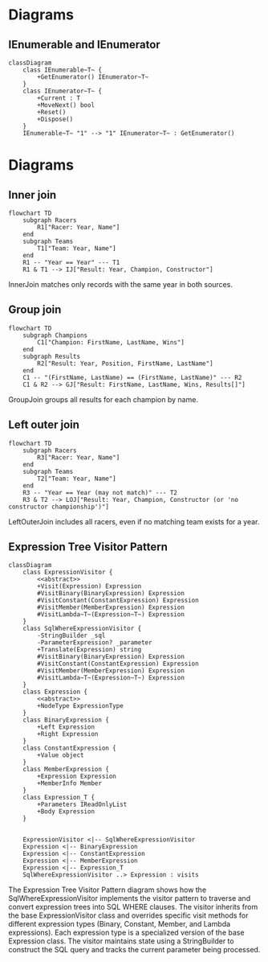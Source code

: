 # Diagrams

## IEnumerable and IEnumerator

```mermaid
classDiagram
    class IEnumerable~T~ {
        +GetEnumerator() IEnumerator~T~
    }
    class IEnumerator~T~ {
        +Current : T
        +MoveNext() bool
        +Reset()
        +Dispose()
    }
    IEnumerable~T~ "1" --> "1" IEnumerator~T~ : GetEnumerator()
```

# Diagrams

## Inner join

```mermaid
flowchart TD
    subgraph Racers
        R1["Racer: Year, Name"]
    end
    subgraph Teams
        T1["Team: Year, Name"]
    end
    R1 -- "Year == Year" --- T1
    R1 & T1 --> IJ["Result: Year, Champion, Constructor"]
```

InnerJoin matches only records with the same year in both sources.

## Group join

```mermaid
flowchart TD
    subgraph Champions
        C1["Champion: FirstName, LastName, Wins"]
    end
    subgraph Results
        R2["Result: Year, Position, FirstName, LastName"]
    end
    C1 -- "(FirstName, LastName) == (FirstName, LastName)" --- R2
    C1 & R2 --> GJ["Result: FirstName, LastName, Wins, Results[]"]
```

GroupJoin groups all results for each champion by name.

## Left outer join

```mermaid
flowchart TD
    subgraph Racers
        R3["Racer: Year, Name"]
    end
    subgraph Teams
        T2["Team: Year, Name"]
    end
    R3 -- "Year == Year (may not match)" --- T2
    R3 & T2 --> LOJ["Result: Year, Champion, Constructor (or 'no constructor championship')"]
```

LeftOuterJoin includes all racers, even if no matching team exists for a year.

## Expression Tree Visitor Pattern

```mermaid
classDiagram
    class ExpressionVisitor {
        <<abstract>>
        +Visit(Expression) Expression
        #VisitBinary(BinaryExpression) Expression
        #VisitConstant(ConstantExpression) Expression
        #VisitMember(MemberExpression) Expression
        #VisitLambda~T~(Expression~T~) Expression
    }
    class SqlWhereExpressionVisitor {
        -StringBuilder _sql
        -ParameterExpression? _parameter
        +Translate(Expression) string
        #VisitBinary(BinaryExpression) Expression
        #VisitConstant(ConstantExpression) Expression
        #VisitMember(MemberExpression) Expression
        #VisitLambda~T~(Expression~T~) Expression
    }
    class Expression {
        <<abstract>>
        +NodeType ExpressionType
    }
    class BinaryExpression {
        +Left Expression
        +Right Expression
    }
    class ConstantExpression {
        +Value object
    }
    class MemberExpression {
        +Expression Expression
        +MemberInfo Member
    }
    class Expression_T {
        +Parameters IReadOnlyList
        +Body Expression
    }

    
    ExpressionVisitor <|-- SqlWhereExpressionVisitor
    Expression <|-- BinaryExpression
    Expression <|-- ConstantExpression
    Expression <|-- MemberExpression
    Expression <|-- Expression_T
    SqlWhereExpressionVisitor ..> Expression : visits
```

The Expression Tree Visitor Pattern diagram shows how the SqlWhereExpressionVisitor implements the visitor pattern to traverse and convert expression trees into SQL WHERE clauses. The visitor inherits from the base ExpressionVisitor class and overrides specific visit methods for different expression types (Binary, Constant, Member, and Lambda expressions). Each expression type is a specialized version of the base Expression class. The visitor maintains state using a StringBuilder to construct the SQL query and tracks the current parameter being processed.

